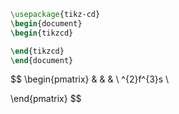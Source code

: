 ```tikz
\usepackage{tikz-cd}
\begin{document}
\begin{tikzcd}

\end{tikzcd}
\end{document}
```
$$
\begin{pmatrix}
 &  &  &  \\
^{2}f^{3}s \\

\end{pmatrix}
$$